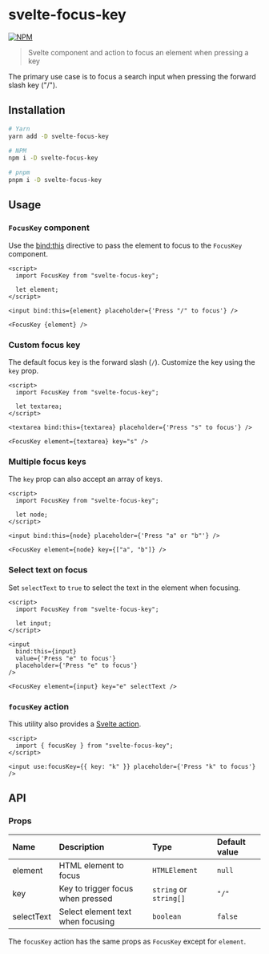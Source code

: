 # svelte-focus-key

[![NPM][npm]][npm-url]

> Svelte component and action to focus an element when pressing a key

The primary use case is to focus a search input when pressing the forward slash key ("/").

## Installation

```bash
# Yarn
yarn add -D svelte-focus-key

# NPM
npm i -D svelte-focus-key

# pnpm
pnpm i -D svelte-focus-key
```

## Usage

### `FocusKey` component

Use the [bind:this](https://svelte.dev/docs#bind_element) directive to pass the element to focus to the `FocusKey` component.

<!-- example-start demo/Basic.svelte -->

```svelte
<script>
  import FocusKey from "svelte-focus-key";

  let element;
</script>

<input bind:this={element} placeholder={'Press "/" to focus'} />

<FocusKey {element} />
```

<!-- example-end -->

### Custom focus key

The default focus key is the forward slash (`/`). Customize the key using the `key` prop.

<!-- example-start demo/CustomFocusKey.svelte -->

```svelte
<script>
  import FocusKey from "svelte-focus-key";

  let textarea;
</script>

<textarea bind:this={textarea} placeholder={'Press "s" to focus'} />

<FocusKey element={textarea} key="s" />
```

<!-- example-end -->

### Multiple focus keys

The `key` prop can also accept an array of keys.

<!-- example-start demo/MultipleFocusKeys.svelte -->

```svelte
<script>
  import FocusKey from "svelte-focus-key";

  let node;
</script>

<input bind:this={node} placeholder={'Press "a" or "b"'} />

<FocusKey element={node} key={["a", "b"]} />
```

<!-- example-end -->

### Select text on focus

Set `selectText` to `true` to select the text in the element when focusing.

<!-- example-start demo/SelectTextOnFocus.svelte -->

```svelte
<script>
  import FocusKey from "svelte-focus-key";

  let input;
</script>

<input
  bind:this={input}
  value={'Press "e" to focus'}
  placeholder={'Press "e" to focus'}
/>

<FocusKey element={input} key="e" selectText />
```

<!-- example-end -->

### `focusKey` action

This utility also provides a [Svelte action](https://svelte.dev/docs#use_action).

<!-- example-start demo/FocusKeyAction.svelte -->

```svelte
<script>
  import { focusKey } from "svelte-focus-key";
</script>

<input use:focusKey={{ key: "k" }} placeholder={'Press "k" to focus'} />
```

<!-- example-end -->

## API

### Props

| Name       | Description                       | Type                   | Default value |
| :--------- | :-------------------------------- | :--------------------- | :------------ |
| element    | HTML element to focus             | `HTMLElement`          | `null`        |
| key        | Key to trigger focus when pressed | `string` or `string[]` | `"/"`         |
| selectText | Select element text when focusing | `boolean`              | `false`       |

The `focusKey` action has the same props as `FocusKey` except for `element`.

[npm]: https://img.shields.io/npm/v/svelte-focus-key.svg?style=for-the-badge&color=%23ff3e00
[npm-url]: https://npmjs.com/package/svelte-focus-key
